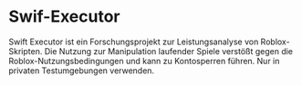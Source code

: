 # Swif-Executor
Swift Executor ist ein Forschungsprojekt zur Leistungsanalyse von Roblox-Skripten. Die Nutzung zur Manipulation laufender Spiele verstößt gegen die Roblox-Nutzungsbedingungen und kann zu Kontosperren führen. Nur in privaten Testumgebungen verwenden.
